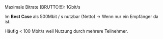 Maximale Bitrate (BRUTTO!!!): 1Gbit/s

Im **Best Case** als 500Mbit / s nutzbar (Netto) -> Wenn nur ein Empfänger da ist.

Häufig < 100 Mbit/s weil Nutzung durch mehrere Teilnehmer.